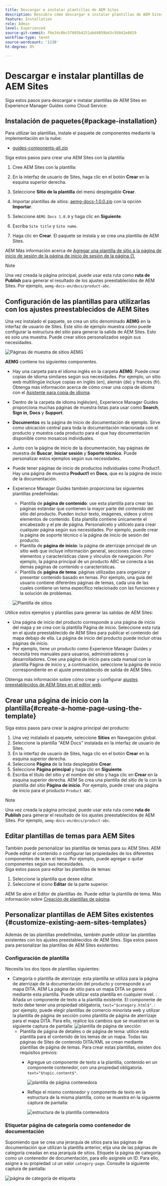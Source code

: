 ```yaml
---
title: Descargar e instalar plantillas de AEM Sites
description: Descubra cómo descargar e instalar plantillas de AEM Sites
feature: Installation
role: Admin
level: Experienced
source-git-commit: f6e34c0bc57603b4251abd4859b43c95042e8819
workflow-type: tm+mt
source-wordcount: '1130'
ht-degree: 0%

---
```



# Descargar e instalar plantillas de AEM Sites

Siga estos pasos para descargar e instalar plantillas de AEM Sites en Experience Manager Guides como Cloud Service:

## Instalación de paquetes{#package-installation}

Para utilizar las plantillas, instale el paquete de componentes mediante la implementación en la nube:
- [guides-components-all.zip](https://github.com/adobe/aemg-sites-components/releases/tag/v1.0.0)



Siga estos pasos para crear una AEM Sites con la plantilla:


1. Cree AEM Sites con la plantilla:
1. En la interfaz de usuario de Sites, haga clic en el botón **Crear** en la esquina superior derecha.
1. Seleccione **Sitio de la plantilla** del menú desplegable **Crear**.

1. Importar plantillas de sitios: [aemg-docs-1.0.0.zip](https://github.com/adobe/aemg-sites-template/releases/tag/v1.0.0) con la opción **Importar**.
1. Seleccione `AEMG Docs 1.0.0` y haga clic en **Siguiente**.
1. Escriba `Site title` y `Site name`.
1. Haga clic en **Crear**. El paquete se instala y se crea una plantilla de AEM Sites.

AEM Más información acerca de [Agregar una plantilla de sitio a la página de inicio de sesión de la página de inicio de sesión de la página &lbrace;1.](https://experienceleague.adobe.com/es/docs/experience-manager-cloud-service/content/sites/administering/site-creation/site-templates#adding)


>[!NOTE]
>
>Una vez creada la página principal, puede usar esta ruta como **ruta de Publish** para generar el resultado de los ajustes preestablecidos de AEM Sites. Por ejemplo, `aemg-docs-en/docs/product-abc`.


## Configuración de las plantillas para utilizarlas con los ajustes preestablecidos de AEM Sites

Una vez instalado el paquete, se crea un sitio denominado **AEMG** en la interfaz de usuario de Sites. Este sitio de ejemplo muestra cómo puede configurar la estructura del sitio para generar la salida de AEM Sites. Esto es solo una muestra. Puede crear sitios personalizados según sus necesidades.

![Páginas de muestra de sitios AEMG](assets/aemg-sites-sample-pages.png)


**AEMG** contiene los siguientes componentes.
- Hay una carpeta para el idioma inglés en la carpeta **AEMG**. Puede crear copias de idioma similares según sus necesidades. Por ejemplo, un sitio web multilingüe incluye copias en inglés (en), alemán (de) y francés (fr).  Obtenga más información acerca de cómo crear una copia de idioma con el [Asistente para copia de idioma](https://experienceleague.adobe.com/es/docs/experience-manager-65/content/sites/administering/introduction/tc-wizard).
- Dentro de la carpeta de idioma inglés(en), Experience Manager Guides proporciona muchas páginas de muestra listas para usar como **Search**, **Sign in**, **Docs** y **Support**.

- **Documentos** es la página de inicio de documentación de ejemplo. Sirve como ubicación central para toda la documentación relacionada con el producto
y muestra cada producto para el que hay documentación disponible como mosaicos individuales.

- Junto con la página de inicio de la documentación, hay páginas de muestra de **Buscar**, **Iniciar sesión** y **Soporte técnico**. Puede personalizar estos ejemplos según sus necesidades.
- Puede tener páginas de inicio de productos individuales como Product1. Hay una página de muestra **Product1** en **Docs**, que es la página de inicio de la documentación.

- Experience Manager Guides también proporciona las siguientes plantillas predefinidas:

   - Plantilla de **página de contenido**: use esta plantilla para crear las páginas estándar que contienen la mayor parte del contenido del sitio del producto. Pueden incluir texto, imágenes, vídeos y otros elementos de contenido. Esta plantilla contiene únicamente el encabezado y el pie de página. Personalícelo y utilícelo para crear cualquier página según sus necesidades. Por ejemplo, puede crear la página de soporte técnico o la página de inicio de sesión del producto.
   - Plantilla de **página de inicio**: la página de aterrizaje principal de un sitio web que incluye información general, secciones clave como elementos y características clave y vínculos de navegación. Por ejemplo, la página principal de un producto ABC se conecta a las demás páginas de contenido o características.
   - Plantilla de **página de tema**: páginas utilizadas para organizar y presentar contenido basado en temas. Por ejemplo, una guía del usuario contiene diferentes páginas de temas, cada una de las cuales contiene un tema específico relacionado con las funciones y la solución de problemas.

  ![Plantilla de sitios](assets/sites-ui-templates.png)

Utilice estos ejemplos y plantillas para generar las salidas de AEM Sites:
- Una página de inicio del producto corresponde a una página de inicio del mapa y se crea con la plantilla Página de inicio. Seleccione esta ruta en el ajuste preestablecido de AEM Sites para publicar el contenido del mapa debajo de ella. La página de inicio del producto puede incluir otras páginas de inicio.
- Por ejemplo, tiene un producto como Experience Manager Guides y necesita tres manuales para usuarios, administradores y desarrolladores.  Cree una página de inicio para cada manual con la plantilla Página de inicio y, a continuación, seleccione la página de inicio correspondiente en el ajuste preestablecido de salida de AEM Sites.

Obtenga más información sobre cómo crear y configurar [ajustes preestablecidos de AEM Sites en el editor web](../user-guide/generate-output-aem-site-web-editor.md).

## Crear una página de inicio con la plantilla{#create-a-home-page-using-the-template}

Siga estos pasos para crear la página principal del producto:
1. Una vez instalado el paquete, seleccione **Sitios** en Navegación global.
1. Seleccione la plantilla &quot;AEM Docs&quot; instalada en la interfaz de usuario de Sites.
1. En la interfaz de usuario de Sites, haga clic en el botón **Crear** en la esquina superior derecha.
1. Seleccione **Página** de la lista desplegable **Crear**.
1. Seleccione **Página principal** y haga clic en **Siguiente**.
1. Escriba el título del sitio y el nombre del sitio y haga clic en **Crear** en la esquina superior derecha. AEM Se crea una plantilla del sitio de la con la plantilla del sitio **Página de inicio**. Por ejemplo, puede crear una página de inicio para el producto `Product ABC`.


>[!NOTE]
>
>Una vez creada la página principal, puede usar esta ruta como **ruta de Publish** para generar el resultado de los ajustes preestablecidos de AEM Sites. Por ejemplo, `aemg-docs-en/docs/product-abc`.

## Editar plantillas de temas para AEM Sites

También puede personalizar las plantillas de temas para su AEM Sites. AEM Puede editar el contenido o configurar las propiedades de los diferentes componentes de la en el tema. Por ejemplo, puede agregar o quitar componentes según sus necesidades.\
Siga estos pasos para editar las plantillas de temas:
1. Seleccione la plantilla que desee editar.
1. Seleccione el icono **Editar** de la parte superior.

AEM Se abre el Editor de plantillas de. Puede editar la plantilla de tema. Más información sobre [Creación de plantillas de página](https://experienceleague.adobe.com/es/docs/experience-manager-65/content/sites/authoring/siteandpage/templates#editing-a-template-structure-template-author).


## Personalizar plantillas de AEM Sites existentes {#customize-existing-aem-sites-templates}

Además de las plantillas predefinidas, también puede utilizar las plantillas existentes con los ajustes preestablecidos de AEM Sites. Siga estos pasos para personalizar las plantillas de AEM Sites existentes:

### Configuración de plantilla

Necesita los dos tipos de plantillas siguientes:

- Categoría o plantilla de aterrizaje: esta plantilla se utiliza para la página de aterrizaje de la documentación del producto y corresponde a un mapa DITA.  AEM La página de sitio para un mapa DITA se genera mediante esta plantilla. Puede utilizar esta plantilla en cualquier nivel.
: Añada un componente de texto a la plantilla existente. El componente de texto debe tener una propiedad obligatoria, `text="$category.html$"`.
: por ejemplo, puede elegir plantillas de comercio minorista web y utilizar la plantilla de página de sección como plantilla de página de aterrizaje para el mapa DITA. Para ello, realice los cambios que se muestran en la siguiente captura de pantalla:
  ![plantilla de página de sección](assets/customize-existing-aem-templates-section.png)
   - Plantilla de página de detalles o de página de tema: utilice esta plantilla para el contenido de los temas de un mapa. Todas las páginas de Sites de contenido DITA/XML se crean mediante plantillas de página de temas. Para crear estas plantillas, existen dos requisitos previos:
      - Agregue un componente de texto a la plantilla, contenido en un componente contenedor, con una propiedad obligatoria. `text="$topic.content$"`.

        ![plantilla de página contenedora](assets/customize-existing-aem-templates-container.png)
      - Refleje el mismo contenedor y componente de texto en la estructura de la misma plantilla, como se muestra en la siguiente captura de pantalla:

        ![estructura de la plantilla contenedora](assets/customize-existing-aem-templates-structure.png)

### Etiquetar página de categoría como contenedor de documentación

Suponiendo que se crea una jerarquía de sitios para las páginas de documentación que utilizan la plantilla anterior, elija una de las páginas de categoría creadas en esa jerarquía de sitios. Etiquete la página de categoría como un contenedor de documentación, para ello asígnele un ID.
Para ello, asigne a su propiedad `id` un valor `category-page`. Consulte la siguiente captura de pantalla:

![página de categoría de etiqueta](assets/customize-existing-aem-templates-tagging.png)





